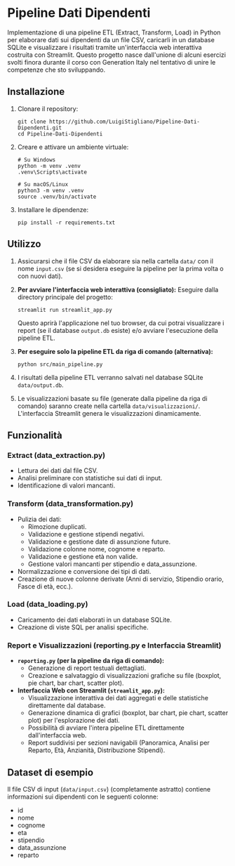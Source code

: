 # Pipeline Dati Dipendenti

Implementazione di una pipeline ETL (Extract, Transform, Load) in Python per elaborare dati sui dipendenti da un file CSV, caricarli in un database SQLite e visualizzare i risultati tramite un'interfaccia web interattiva costruita con Streamlit.
Questo progetto nasce dall'unione di alcuni esercizi svolti finora durante il corso con Generation Italy nel tentativo di unire le competenze che sto sviluppando.

## Installazione

1.  Clonare il repository:
    ```
    git clone https://github.com/LuigiStigliano/Pipeline-Dati-Dipendenti.git
    cd Pipeline-Dati-Dipendenti
    ```

2.  Creare e attivare un ambiente virtuale:
    ```
    # Su Windows
    python -m venv .venv
    .venv\Scripts\activate
    
    # Su macOS/Linux
    python3 -m venv .venv
    source .venv/bin/activate
    ```

3.  Installare le dipendenze:
    ```
    pip install -r requirements.txt
    ```

## Utilizzo

1.  Assicurarsi che il file CSV da elaborare sia nella cartella `data/` con il nome `input.csv` (se si desidera eseguire la pipeline per la prima volta o con nuovi dati).
2.  **Per avviare l'interfaccia web interattiva (consigliato):**
    Eseguire dalla directory principale del progetto:
    ```
    streamlit run streamlit_app.py
    ```
    Questo aprirà l'applicazione nel tuo browser, da cui potrai visualizzare i report (se il database `output.db` esiste) e/o avviare l'esecuzione della pipeline ETL.

3.  **Per eseguire solo la pipeline ETL da riga di comando (alternativa):**
    ```
    python src/main_pipeline.py
    ```
4.  I risultati della pipeline ETL verranno salvati nel database SQLite `data/output.db`.
5.  Le visualizzazioni basate su file (generate dalla pipeline da riga di comando) saranno create nella cartella `data/visualizzazioni/`. L'interfaccia Streamlit genera le visualizzazioni dinamicamente.

## Funzionalità

### Extract (data_extraction.py)
-   Lettura dei dati dal file CSV.
-   Analisi preliminare con statistiche sui dati di input.
-   Identificazione di valori mancanti.

### Transform (data_transformation.py)
-   Pulizia dei dati:
    -   Rimozione duplicati.
    -   Validazione e gestione stipendi negativi.
    -   Validazione e gestione date di assunzione future.
    -   Validazione colonne nome, cognome e reparto.
    -   Validazione e gestione età non valide.
    -   Gestione valori mancanti per stipendio e data_assunzione.
-   Normalizzazione e conversione dei tipi di dati.
-   Creazione di nuove colonne derivate (Anni di servizio, Stipendio orario, Fasce di età, ecc.).

### Load (data_loading.py)
-   Caricamento dei dati elaborati in un database SQLite.
-   Creazione di viste SQL per analisi specifiche.

### Report e Visualizzazioni (reporting.py e Interfaccia Streamlit)
-   **`reporting.py` (per la pipeline da riga di comando):**
    -   Generazione di report testuali dettagliati.
    -   Creazione e salvataggio di visualizzazioni grafiche su file (boxplot, pie chart, bar chart, scatter plot).
-   **Interfaccia Web con Streamlit (`streamlit_app.py`):**
    -   Visualizzazione interattiva dei dati aggregati e delle statistiche direttamente dal database.
    -   Generazione dinamica di grafici (boxplot, bar chart, pie chart, scatter plot) per l'esplorazione dei dati.
    -   Possibilità di avviare l'intera pipeline ETL direttamente dall'interfaccia web.
    -   Report suddivisi per sezioni navigabili (Panoramica, Analisi per Reparto, Età, Anzianità, Distribuzione Stipendi).

## Dataset di esempio
Il file CSV di input (`data/input.csv`) (completamente astratto) contiene informazioni sui dipendenti con le seguenti colonne:
-   id
-   nome
-   cognome
-   eta
-   stipendio
-   data_assunzione
-   reparto
